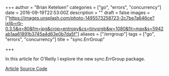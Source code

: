 +++
author = "Brian Ketelsen"
categories = ["go", "errors", "concurrency"]
date = 2016-09-19T22:53:00Z
description = ""
draft = false
images = ["https://images.unsplash.com/photo-1495573258723-2c7be7a646ce?ixlib=rb-0.3.5&q=80&fm=jpg&crop=entropy&cs=tinysrgb&w=1080&fit=max&s=5942ab1aa61891b3745a4d63e0b7da5f"]
aliases = ["/errgroup"]
tags = ["go", "errors", "concurrency"]
title = "sync.ErrGroup"

+++

In this article for O'Reilly I explore the new sync.ErrGroup package.

<!--more-->


[Article](https://www.oreilly.com/learning/run-strikingly-fast-parallel-file-searches-in-go-with-sync-errgroup)
[Source Code](https://github.com/bketelsen/gogrep)
